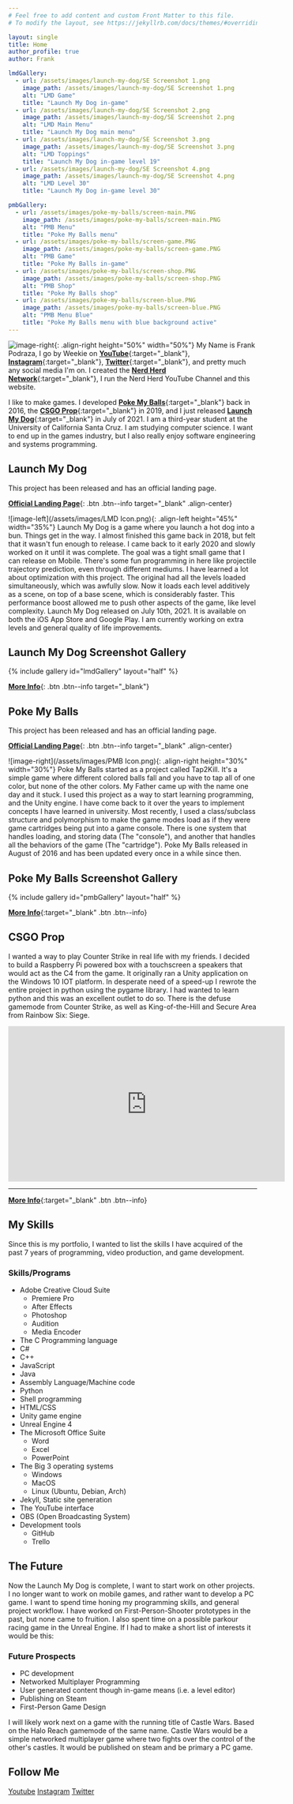 ```yaml
---
# Feel free to add content and custom Front Matter to this file.
# To modify the layout, see https://jekyllrb.com/docs/themes/#overriding-theme-defaults

layout: single
title: Home
author_profile: true
author: Frank

lmdGallery:
  - url: /assets/images/launch-my-dog/SE Screenshot 1.png
    image_path: /assets/images/launch-my-dog/SE Screenshot 1.png
    alt: "LMD Game"
    title: "Launch My Dog in-game"
  - url: /assets/images/launch-my-dog/SE Screenshot 2.png
    image_path: /assets/images/launch-my-dog/SE Screenshot 2.png
    alt: "LMD Main Menu"
    title: "Launch My Dog main menu"
  - url: /assets/images/launch-my-dog/SE Screenshot 3.png
    image_path: /assets/images/launch-my-dog/SE Screenshot 3.png
    alt: "LMD Toppings"
    title: "Launch My Dog in-game level 19"
  - url: /assets/images/launch-my-dog/SE Screenshot 4.png
    image_path: /assets/images/launch-my-dog/SE Screenshot 4.png
    alt: "LMD Level 30"
    title: "Launch My Dog in-game level 30"

pmbGallery:
  - url: /assets/images/poke-my-balls/screen-main.PNG
    image_path: /assets/images/poke-my-balls/screen-main.PNG
    alt: "PMB Menu"
    title: "Poke My Balls menu"
  - url: /assets/images/poke-my-balls/screen-game.PNG
    image_path: /assets/images/poke-my-balls/screen-game.PNG
    alt: "PMB Game"
    title: "Poke My Balls in-game"
  - url: /assets/images/poke-my-balls/screen-shop.PNG
    image_path: /assets/images/poke-my-balls/screen-shop.PNG
    alt: "PMB Shop"
    title: "Poke My Balls shop"
  - url: /assets/images/poke-my-balls/screen-blue.PNG
    image_path: /assets/images/poke-my-balls/screen-blue.PNG
    alt: "PMB Menu Blue"
    title: "Poke My Balls menu with blue background active"
---
```


![image-right](/assets/images/frank.jpg){: .align-right height="50%" width="50%"}
My Name is Frank Podraza, I go by Weekie on [**YouTube**](https://www.youtube.com/channel/UCqR1s3Jy4bRMN9c5XGLuLOQ){:target="_blank"}, [**Instagram**](https://www.instagram.com/weekie_nhn/){:target="_blank"}, [**Twitter**](https://twitter.com/Weekie_NHN){:target="_blank"}, and pretty much any social media I'm on. I created the [**Nerd Herd Network**](/about/){:target="_blank"}, I run the Nerd Herd YouTube Channel and this website.

I like to make games. I developed [**Poke My Balls**](/projects/poke-my-balls/){:target="_blank"} back in 2016, the [**CSGO Prop**](/projects/csgo-prop/){:target="_blank"} in 2019, and I just released [**Launch My Dog**](/projects/launch-my-dog/){:target="_blank"} in July of 2021. I am a third-year student at the University of California Santa Cruz. I am studying computer science. I want to end up in the games industry, but I also really enjoy software engineering and systems programming.

## Launch My Dog

This project has been released and has an official landing page.

[**Official Landing Page**](https://www.nerdherd.network/launch-my-dog/){: .btn .btn--info target="_blank" .align-center}

![image-left](/assets/images/LMD Icon.png){: .align-left height="45%" width="35%"}
Launch My Dog is a game where you launch a hot dog into a bun. Things get in the way. I almost finished this game back in 2018, but felt that it wasn't fun enough to release. I came back to it early 2020 and slowly worked on it until it was complete. The goal was a tight small game that I can release on Mobile. There's some fun programming in here like projectile trajectory prediction, even through different mediums. I have learned a lot about optimization with this project. The original had all the levels loaded simultaneously, which was awfully slow. Now it loads each level additively as a scene, on top of a base scene, which is considerably faster. This performance boost allowed me to push other aspects of the game, like level complexity. Launch My Dog released on July 10th, 2021. It is available on both the iOS App Store and Google Play. I am currently working on extra levels and general quality of life improvements.

## Launch My Dog Screenshot Gallery
{% include gallery id="lmdGallery" layout="half" %}

[**More Info**](/projects/launch-my-dog/){: .btn .btn--info target="_blank"}

## Poke My Balls

This project has been released and has an official landing page.

[**Official Landing Page**](https://www.nerdherd.network/poke-my-balls/){: .btn .btn--info target="_blank" .align-center}

![image-right](/assets/images/PMB Icon.png){: .align-right height="30%" width="30%"}
Poke My Balls started as a project called Tap2Kill. It's a simple game where different colored balls fall and you have to tap all of one color, but none of the other colors. My Father came up with the name one day and it stuck. I used this project as a way to start learning programming, and the Unity engine. I have come back to it over the years to implement concepts I have learned in university. Most recently, I used a class/subclass structure and polymorphism to make the game modes load as if they were game cartridges being put into a game console. There is one system that handles loading, and storing data (The "console"), and another that handles all the behaviors of the game (The "cartridge"). Poke My Balls released in August of 2016 and has been updated every once in a while since then.

## Poke My Balls Screenshot Gallery
{% include gallery id="pmbGallery" layout="half" %}

[**More Info**](/projects/poke-my-balls/){:target="_blank" .btn .btn--info}

## CSGO Prop


I wanted a way to play Counter Strike in real life with my friends. I decided to build a Raspberry Pi powered box with a touchscreen a speakers that would act as the C4 from the game. It originally ran a Unity application on the Windows 10 IOT platform. In desperate need of a speed-up I rewrote the entire project in python using the pygame library. I had wanted to learn python and this was an excellent outlet to do so. There is the defuse gamemode from Counter Strike, as well as King-of-the-Hill and Secure Area from Rainbow Six: Siege.

<iframe width="560" height="315" src="https://www.youtube.com/embed/K_t29QqYVi8" title="YouTube video player" frameborder="0" allow="accelerometer; autoplay; clipboard-write; encrypted-media; gyroscope; picture-in-picture" allowfullscreen></iframe>  

----

[**More Info**](/projects/csgo-prop/){:target="_blank" .btn .btn--info}

## My Skills

Since this is my portfolio, I wanted to list the skills I have acquired of the past 7 years of programming, video production, and game development.

### Skills/Programs
- Adobe Creative Cloud Suite  
  - Premiere Pro
  - After Effects
  - Photoshop
  - Audition
  - Media Encoder
- The C Programming language
- C#
- C++
- JavaScript
- Java
- Assembly Language/Machine code
- Python
- Shell programming
- HTML/CSS
- Unity game engine
- Unreal Engine 4
- The Microsoft Office Suite
  - Word
  - Excel
  - PowerPoint
- The Big 3 operating systems
  - Windows
  - MacOS
  - Linux (Ubuntu, Debian, Arch)
- Jekyll, Static site generation
- The YouTube interface
- OBS (Open Broadcasting System)
- Development tools
  - GitHub
  - Trello

## The Future

Now the Launch My Dog is complete, I want to start work on other projects. I no longer want to work on mobile games, and rather want to develop a PC game. I want to spend time honing my programming skills, and general project workflow. I have worked on First-Person-Shooter prototypes in the past, but none came to fruition. I also spent time on a possible parkour racing game in the Unreal Engine. If I had to make a short list of interests it would be this:

### Future Prospects
- PC development
- Networked Multiplayer Programming
- User generated content though in-game means (i.e. a level editor)
- Publishing on Steam
- First-Person Game Design

I will likely work next on a game with the running title of Castle Wars. Based on the Halo Reach gamemode of the same name. Castle Wars would be a simple networked multiplayer game where two fights over the control of the other's castles. It would be published on steam and be primary a PC game.

## Follow Me

<a href="https://www.youtube.com/channel/UCqR1s3Jy4bRMN9c5XGLuLOQ" class="btn btn--danger">Youtube</a> <a href="https://www.instagram.com/weekie_nhn/" class="btn btn--warning">Instagram</a> <a href="https://twitter.com/Weekie_NHN" class="btn btn--info">Twitter</a>
